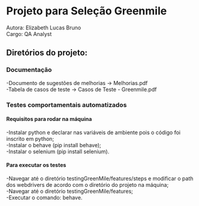 # Projeto para Seleção Greenmile
Autora: Elizabeth Lucas Bruno <br/>
Cargo: QA Analyst

## Diretórios do projeto:
### **Documentação** <br/>
-Documento de sugestões de melhorias  -> Melhorias.pdf <br/>
-Tabela de casos de teste -> Casos de Teste - Greenmile.pdf <br/>

### **Testes comportamentais automatizados**
#### **Requisitos para rodar na máquina**
-Instalar python e declarar nas variáveis de ambiente pois o código foi inscrito em python; <br/>
-Instalar o behave (pip install behave); <br/>
-Instalar o selenium (pip install selenium). <br/>

#### **Para executar os testes**
-Navegar até o diretório testingGreenMile/features/steps e modificar o path dos webdrivers de acordo com o diretório do projeto na máquina; <br/>
-Navegar até o diretório testingGreenMile/features; <br/>
-Executar o comando: behave.
